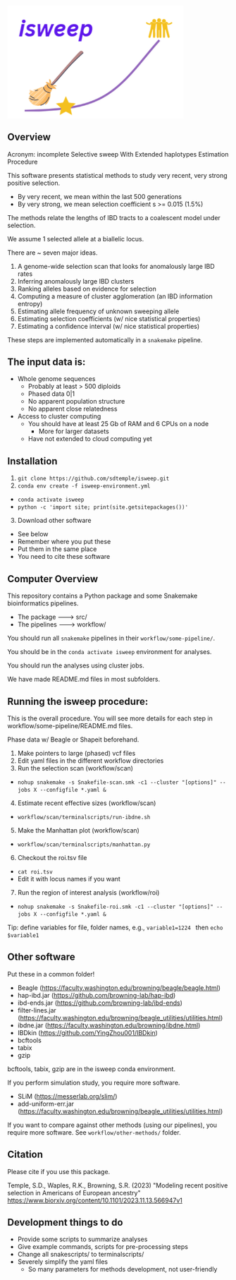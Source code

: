 <img src="isweep-icon.png" align="center" width="400px"/>

## Overview

Acronym: incomplete Selective sweep With Extended haplotypes Estimation Procedure

This software presents statistical methods to study very recent, very strong positive selection.
- By very recent, we mean within the last 500 generations
- By very strong, we mean selection coefficient s >= 0.015 (1.5%)

The methods relate the lengths of IBD tracts to a coalescent model under selection. 

We assume 1 selected allele at a biallelic locus.

There are ~ seven major ideas.

1. A genome-wide selection scan that looks for anomalously large IBD rates
2. Inferring anomalously large IBD clusters
3. Ranking alleles based on evidence for selection
4. Computing a measure of cluster agglomeration (an IBD information entropy)
5. Estimating allele frequency of unknown sweeping allele
6. Estimating selection coefficients (w/ nice statistical properties)
7. Estimating a confidence interval (w/ nice statistical properties)

These steps are implemented automatically in a `snakemake` pipeline.

## The input data is:

- Whole genome sequences
  - Probably at least > 500 diploids
  - Phased data 0|1
  - No apparent population structure
  - No apparent close relatedness
- Access to cluster computing
  - You should have at least 25 Gb of RAM and 6 CPUs on a node
    - More for larger datasets
  - Have not extended to cloud computing yet

## Installation

1. ` git clone https://github.com/sdtemple/isweep.git `
2. ` conda env create -f isweep-environment.yml `
  - ` conda activate isweep `
  - ` python -c 'import site; print(site.getsitepackages())' `
3. Download other software
  - See below
  - Remember where you put these
  - Put them in the same place
  - You need to cite these software

## Computer Overview

This repository contains a Python package and some Snakemake bioinformatics pipelines.
- The package ---> src/
- The pipelines ---> workflow/

You should run all `snakemake` pipelines in their `workflow/some-pipeline/`.

You should be in the `conda activate isweep` environment for analyses.

You should run the analyses using cluster jobs.

We have made README.md files in most subfolders.

## Running the isweep procedure:

This is the overall procedure. You will see more details for each step in workflow/some-pipeline/README.md files.

Phase data w/ Beagle or Shapeit beforehand.

1. Make pointers to large (phased) vcf files
2. Edit yaml files in the different workflow directories
3. Run the selection scan (workflow/scan)
- ` nohup snakemake -s Snakefile-scan.smk -c1 --cluster "[options]" --jobs X --configfile *.yaml & `
4. Estimate recent effective sizes (workflow/scan)
- ` workflow/scan/terminalscripts/run-ibdne.sh `
5. Make the Manhattan plot (workflow/scan)
- ` workflow/scan/terminalscripts/manhattan.py `
6. Checkout the roi.tsv file
  - ` cat roi.tsv `
  - Edit it with locus names if you want
7. Run the region of interest analysis (workflow/roi)
  - ` nohup snakemake -s Snakefile-roi.smk -c1 --cluster "[options]" --jobs X --configfile *.yaml & `

Tip: define variables for file, folder names, e.g., `variable1=1224 ` then `echo $variable1 `

## Other software

Put these in a common folder!

- Beagle (https://faculty.washington.edu/browning/beagle/beagle.html)
- hap-ibd.jar (https://github.com/browning-lab/hap-ibd)
- ibd-ends.jar (https://github.com/browning-lab/ibd-ends)
- filter-lines.jar (https://faculty.washington.edu/browning/beagle_utilities/utilities.html)
- ibdne.jar (https://faculty.washington.edu/browning/ibdne.html)
- IBDkin (https://github.com/YingZhou001/IBDkin)
- bcftools
- tabix
- gzip

bcftools, tabix, gzip are in the isweep conda environment.

If you perform simulation study, you require more software.
- SLiM (https://messerlab.org/slim/)
- add-uniform-err.jar (https://faculty.washington.edu/browning/beagle_utilities/utilities.html)

If you want to compare against other methods (using our pipelines), you require more software.
See `workflow/other-methods/` folder.

## Citation

Please cite if you use this package.

Temple, S.D., Waples, R.K., Browning, S.R. (2023) "Modeling recent positive selection in Americans of European ancestry"
https://www.biorxiv.org/content/10.1101/2023.11.13.566947v1

## Development things to do

- Provide some scripts to summarize analyses
- Give example commands, scripts for pre-processing steps
- Change all snakescripts/ to terminalscripts/
- Severely simplify the yaml files
  - So many parameters for methods development, not user-friendly
